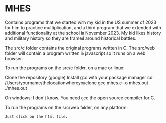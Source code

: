 # MHES

Contains programs that we started with my kid in the US summer of 2023 for him to practice multiplication, and a third program that we extended with additional functionality at the school in November 2023. My kid likes history and military history so they are framed around historical battles.

The src/c folder contains the original programs written in C.
The src/web folder will contain a program written in javascript so it runs on a web browser.

To run the programs on the src/c folder, on a mac or linux:

  Clone the repository (google)
  Install gcc with your package manager
  cd /Users/yourname/thelocationwhereyouclone
  gcc mhes.c -o mhes.out
  ./mhes.out

On windows:
  I don't know. You need gcc the open source compiler for C.

To run the programs on the src/web folder, on any platform:

	Just click on the html file.